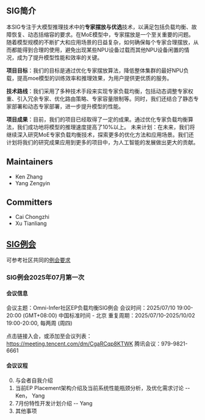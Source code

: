 ## SIG简介

本SIG专注于大模型推理技术中的**专家摆放与优选**技术，以满足包括负载均衡、故障恢复、动态括缩容的要求。在MoE模型中，专家摆放是一个至关重要的问题。随着模型规模的不断扩大和应用场景的日益复杂，如何确保每个专家合理摆放，从而都能得到合理的使用，避免出现某些NPU设备过载而其他NPU设备闲置的情况，成为了提升模型性能和效率的关键。

**项目目标**：我们的目标是通过优化专家摆放算法，降低整体集群的最好NPU负载，提高moe模型的训练效率和推理效果，为用户提供更优质的服务。

**技术路线**：我们采用了多种技术手段来实现专家负载均衡，包括动态调整专家权重、引入冗余专家、优化路由策略、专家容量限制等。同时，我们还结合了静态专家部署和动态专家部署，进一步提升模型的性能。

**项目成果**：目前，我们的项目已经取得了一定的成果。通过优化专家负载均衡算法，我们成功地将模型的推理速度提高了10%以上。
未来计划：在未来，我们将继续深入研究MoE专家负载均衡技术，探索更多的优化方法和应用场景。我们还计划将我们的研究成果应用到更多的项目中，为人工智能的发展做出更大的贡献。

## Maintainers

* Ken Zhang 
* Yang Zengyin 

## Committers

* Cai Chongzhi
* Xu Tianliang


## [SIG例会](meetings/sig-ep-placement/)

可参考社区共同的[例会要求](meetings/sig-meetings-requirement.md)

### SIG例会2025年07月第一次

#### 会议信息
会议主题：Omni-Infer社区EP负载均衡SIG例会
会议时间：2025/07/10 19:00-20:00 (GMT+08:00) 中国标准时间 - 北京
重复周期：2025/07/10-2025/10/02 19:00-20:00, 每两周 (周四)

点击链接入会，或添加至会议列表：
https://meeting.tencent.com/dm/CgaRCqp8KTWK
腾讯会议：979-9821-6661

#### 会议议程
0. 与会者自我介绍
1. 当前EP Placement架构介绍及当前系统性能瓶颈分析，及优化需求讨论 -- Ken， Yang
2. 7月份特性开发计划介绍 -- Yang
3. 其他事项